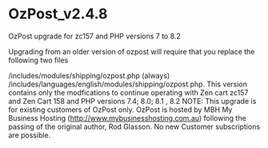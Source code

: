 # OzPost_v2.4.8
OzPost upgrade for zc157 and PHP versions 7 to 8.2

Upgrading from an older version of ozpost will require that
you replace the following two files 

/includes/modules/shipping/ozpost.php     (always) 
/includes/languages/english/modules/shipping/ozpost.php.
This version contains only the modfications to continue operating with Zen cart zc157 and Zen Cart 158 and PHP versions 7.4; 8.0; 8.1 , 8.2
NOTE: This upgrade is for existing customers of OzPost only. OzPost is hosted by MBH My Business Hosting (http://www.mybusinesshosting.com.au) following the passing of the original author, Rod Glasson. No new Customer subscriptions are possible.
